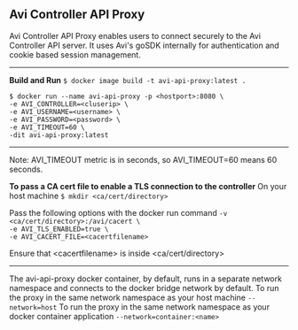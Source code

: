 
## Avi Controller API Proxy

Avi Controller API Proxy enables users to connect securely to the Avi Controller API server. It uses Avi's goSDK internally for authentication and cookie based session management.  
***
**Build and Run**
`$ docker image build -t avi-api-proxy:latest .`

`$ docker run --name avi-api-proxy -p <hostport>:8080 \`<br/>
`-e AVI_CONTROLLER=<cluserip> \`<br/>
`-e AVI_USERNAME=<username> \`<br/>
`-e AVI_PASSWORD=<password> \`<br/>
`-e AVI_TIMEOUT=60 \`<br/>
`-dit avi-api-proxy:latest`<br/>
***

Note: AVI_TIMEOUT metric is in seconds, so AVI_TIMEOUT=60 means 60 seconds.


**To pass a CA cert file to enable a TLS connection to the controller**
On your host machine
`$ mkdir <ca/cert/directory>`

Pass the following options with the docker run command 
`-v <ca/cert/directory>:/avi/cacert \`<br/>
`-e AVI_TLS_ENABLED=true \ `<br/>
`-e AVI_CACERT_FILE=<cacertfilename>`<br/>

Ensure that \<cacertfilename\> is inside <ca/cert/directory>
***
The avi-api-proxy docker container, by default, runs in a separate network namespace
and connects to the docker bridge network by default.
To run the proxy in the same network namespace as your host machine
`--network=host`
To run the proxy in the same network namespace as your docker container application
`--network=container:<name>`

